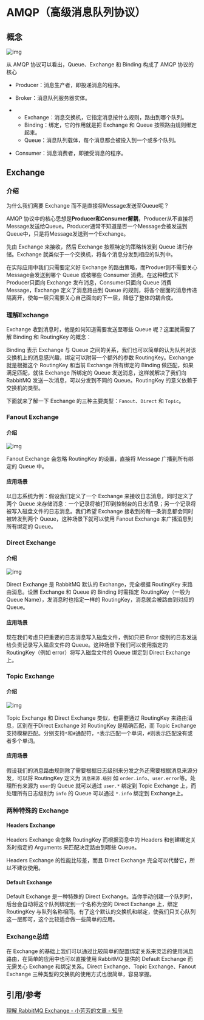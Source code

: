 # AMQP（高级消息队列协议）



## 概念

![img](https://image-hosting.jellyfishmix.com/20200627100105.jpg)

从 AMQP 协议可以看出，Queue、Exchange 和 Binding 构成了 AMQP 协议的核心

- Producer：消息生产者，即投递消息的程序。

- Broker：消息队列服务器实体。

- - Exchange：消息交换机，它指定消息按什么规则，路由到哪个队列。
  - Binding：绑定，它的作用就是把 Exchange 和 Queue 按照路由规则绑定起来。
  - Queue：消息队列载体，每个消息都会被投入到一个或多个队列。

- Consumer：消息消费者，即接受消息的程序。



## Exchange

### 介绍

为什么我们需要 Exchange 而不是直接将Message发送至Queue呢？

AMQP 协议中的核心思想是**Producer和Consumer解耦**，Producer从不直接将Message发送给Queue。Producer通常不知道是否一个Message会被发送到Queue中，只是将Message发送到一个Exchange。

先由 Exchange 来接收，然后 Exchange 按照特定的策略转发到 Queue 进行存储。Exchange 就类似于一个交换机，将各个消息分发到相应的队列中。

在实际应用中我们只需要定义好 Exchange 的路由策略，而Produer则不需要关心Message会发送到哪个 Queue 或被哪些 Consumer 消费。在这种模式下Producer只面向 Exchange 发布消息，Consumer只面向 Queue 消费Message，Exchange 定义了消息路由到 Queue 的规则，将各个层面的消息传递隔离开，使每一层只需要关心自己面向的下一层，降低了整体的耦合度。



### 理解Exchange

Exchange 收到消息时，他是如何知道需要发送至哪些 Queue 呢？这里就需要了解 Binding 和 RoutingKey 的概念：

Binding 表示 Exchange 与 Queue 之间的关系，我们也可以简单的认为队列对该交换机上的消息感兴趣，绑定可以附带一个额外的参数 RoutingKey。Exchange 就是根据这个 RoutingKey 和当前 Exchange 所有绑定的 Binding 做匹配，如果满足匹配，就往 Exchange 所绑定的 Queue 发送消息，这样就解决了我们向 RabbitMQ 发送一次消息，可以分发到不同的 Queue。RoutingKey 的意义依赖于交换机的类型。

下面就来了解一下 Exchange 的三种主要类型：`Fanout`、`Direct` 和 `Topic`。



### Fanout Exchange

#### 介绍

![img](https://image-hosting.jellyfishmix.com/20200627141857.jpg)

Fanout Exchange 会忽略 RoutingKey 的设置，直接将 Message 广播到所有绑定的 Queue 中。

#### 应用场景

以日志系统为例：假设我们定义了一个 Exchange 来接收日志消息，同时定义了两个 Queue 来存储消息：一个记录将被打印到控制台的日志消息；另一个记录将被写入磁盘文件的日志消息。我们希望 Exchange 接收到的每一条消息都会同时被转发到两个 Queue，这种场景下就可以使用 Fanout Exchange 来广播消息到所有绑定的 Queue。



### Direct Exchange

#### 介绍

![img](https://image-hosting.jellyfishmix.com/20200627142058.jpg)

Direct Exchange 是 RabbitMQ 默认的 Exchange，完全根据 RoutingKey 来路由消息。设置 Exchange 和 Queue 的 Binding 时需指定 RoutingKey（一般为 Queue Name），发消息时也指定一样的 RoutingKey，消息就会被路由到对应的Queue。

#### 应用场景

现在我们考虑只把重要的日志消息写入磁盘文件，例如只把 Error 级别的日志发送给负责记录写入磁盘文件的 Queue。这种场景下我们可以使用指定的 RoutingKey（例如 error）将写入磁盘文件的 Queue 绑定到 Direct Exchange 上。



### Topic Exchange

#### 介绍

![img](https://image-hosting.jellyfishmix.com/20200627142149.jpg)



Topic Exchange 和 Direct Exchange 类似，也需要通过 RoutingKey 来路由消息，区别在于Direct Exchange 对 RoutingKey 是精确匹配，而 Topic Exchange 支持模糊匹配。分别支持`*`和`#`通配符，`*`表示匹配一个单词，`#`则表示匹配没有或者多个单词。

#### 应用场景

假设我们的消息路由规则除了需要根据日志级别来分发之外还需要根据消息来源分发，可以将 RoutingKey 定义为 `消息来源.级别` 如 `order.info`、`user.error`等。处理所有来源为 `user`的 Queue 就可以通过 `user.*` 绑定到 Topic Exchange 上，而处理所有日志级别为 `info` 的 Queue 可以通过 `*.info` 绑定到 Exchange上。



### 两种特殊的 Exchange

#### Headers Exchange

Headers Exchange 会忽略 RoutingKey 而根据消息中的 Headers 和创建绑定关系时指定的 Arguments 来匹配决定路由到哪些 Queue。

Headers Exchange 的性能比较差，而且 Direct Exchange 完全可以代替它，所以不建议使用。

#### Default Exchange

Default Exchange 是一种特殊的 Direct Exchange。当你手动创建一个队列时，后台会自动将这个队列绑定到一个名称为空的 Direct Exchange 上，绑定 RoutingKey 与队列名称相同。有了这个默认的交换机和绑定，使我们只关心队列这一层即可，这个比较适合做一些简单的应用。



### Exchange总结

在 Exchange 的基础上我们可以通过比较简单的配置绑定关系来灵活的使用消息路由，在简单的应用中也可以直接使用 RabbitMQ 提供的 Default Exchange 而无需关心 Exchange 和绑定关系。Direct Exchange、Topic Exchange、Fanout Exchange 三种类型的交换机的使用方式也很简单，容易掌握。



## 引用/参考

 [理解 RabbitMQ Exchange - 小芳芳的文章 - 知乎](https://zhuanlan.zhihu.com/p/37198933)

